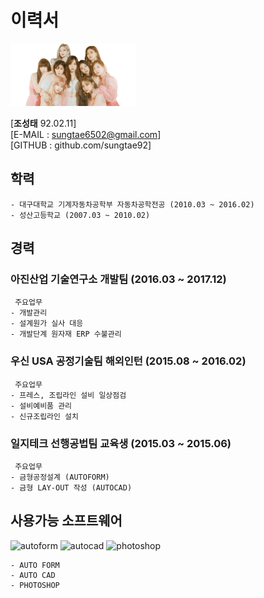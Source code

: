 # 이력서
<img alt="사진" src="https://github.com/sungtae92/smart_factory/blob/master/banner.png?raw=true" width="200" height="100"/> 

   [**조성태** 92.02.11]  
   [E-MAIL : sungtae6502@gmail.com]  
   [GITHUB : github.com/sungtae92]   
 
 
## 학력

	- 대구대학교 기계자동차공학부 자동차공학전공 (2010.03 ~ 2016.02)
	- 성산고등학교 (2007.03 ~ 2010.02) 
	
## 경력 

### 아진산업 기술연구소 개발팀 (2016.03 ~ 2017.12)
	 주요업무
	- 개발관리
	- 설계원가 실사 대응
	- 개발단계 원자재 ERP 수불관리
	
### 우신 USA 공정기술팀 해외인턴 (2015.08 ~ 2016.02)
	 주요업무
	- 프레스, 조립라인 설비 일상점검
	- 설비예비품 관리
	- 신규조립라인 설치
	
### 일지테크 선행공법팀 교육생 (2015.03 ~ 2015.06)
	 주요업무
	- 금형공정설계 (AUTOFORM)
	- 금형 LAY-OUT 작성 (AUTOCAD) 
	
	
## 사용가능 소프트웨어		
<img alt="autoform" src="https://www.autoform.com/fileadmin/public/Redaktion/en/homepage/Images/Logos/AutoForm-Logo.png" width="70" height="32"/> <img alt="autocad" src="https://d2v80xjmx68n4w.cloudfront.net/gigs/ZZHj51521867392.jpg" width="32" height="32"/>  <img alt="photoshop" src="https://upload.wikimedia.org/wikipedia/commons/thumb/a/af/Adobe_Photoshop_CC_icon.svg/220px-Adobe_Photoshop_CC_icon.svg.png" width="32" height="32"/>  

	- AUTO FORM  
	- AUTO CAD  
	- PHOTOSHOP 


